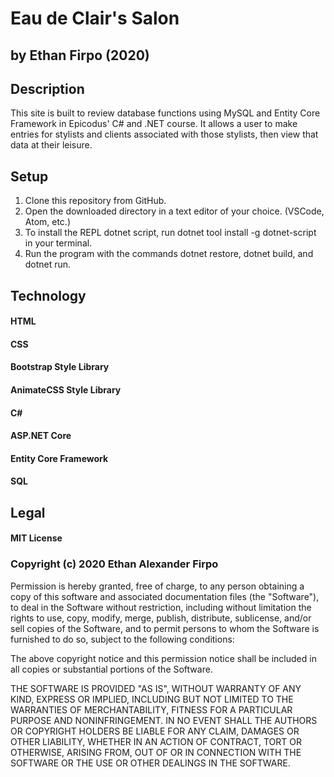 # Eau de Clair's Salon

## by Ethan Firpo (2020)

## Description

This site is built to review database functions using MySQL and Entity Core Framework in Epicodus' C# and .NET course. It allows a user to make entries for stylists and clients associated with those stylists, then view that data at their leisure.

## Setup

1. Clone this repository from GitHub.
2. Open the downloaded directory in a text editor of your choice. (VSCode, Atom, etc.)
3. To install the REPL dotnet script, run dotnet tool install -g dotnet-script in your terminal.
4. Run the program with the commands dotnet restore, dotnet build, and dotnet run.

## Technology

#### HTML
#### CSS
#### Bootstrap Style Library
#### AnimateCSS Style Library
#### C#
#### ASP.NET Core
#### Entity Core Framework
#### SQL

## Legal

#### MIT License

### Copyright (c) 2020 Ethan Alexander Firpo

Permission is hereby granted, free of charge, to any person obtaining a copy
of this software and associated documentation files (the "Software"), to deal
in the Software without restriction, including without limitation the rights
to use, copy, modify, merge, publish, distribute, sublicense, and/or sell
copies of the Software, and to permit persons to whom the Software is
furnished to do so, subject to the following conditions:

The above copyright notice and this permission notice shall be included in all
copies or substantial portions of the Software.

THE SOFTWARE IS PROVIDED "AS IS", WITHOUT WARRANTY OF ANY KIND, EXPRESS OR
IMPLIED, INCLUDING BUT NOT LIMITED TO THE WARRANTIES OF MERCHANTABILITY,
FITNESS FOR A PARTICULAR PURPOSE AND NONINFRINGEMENT. IN NO EVENT SHALL THE
AUTHORS OR COPYRIGHT HOLDERS BE LIABLE FOR ANY CLAIM, DAMAGES OR OTHER
LIABILITY, WHETHER IN AN ACTION OF CONTRACT, TORT OR OTHERWISE, ARISING FROM,
OUT OF OR IN CONNECTION WITH THE SOFTWARE OR THE USE OR OTHER DEALINGS IN THE
SOFTWARE.
